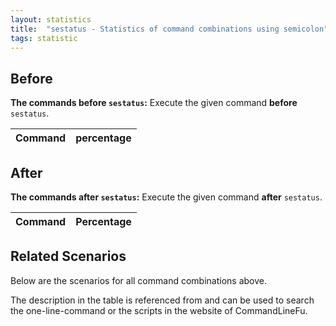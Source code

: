 ```yaml
---
layout: statistics
title:  "sestatus - Statistics of command combinations using semicolon"
tags: statistic
---
```


## Before

__The commands before `sestatus`:__  Execute the given command __before__ `sestatus`.

| Command | percentage |
|--------|--------|



## After

__The commands after `sestatus`:__ Execute the given command __after__ `sestatus`.

| Command | Percentage | 
|-------|--------|



## Related Scenarios

Below are the scenarios for all command combinations above.

The description in the table is referenced from and can be used to search the one-line-command or the scripts in the website of CommandLineFu.




